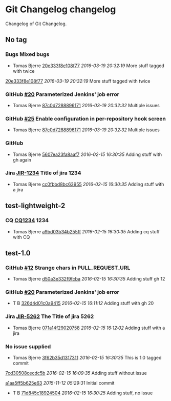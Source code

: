 # Git Changelog changelog

Changelog of Git Changelog.

## No tag
### Bugs Mixed bugs
* Tomas Bjerre
[20e333f8e108f77](https://server/20e333f8e108f77) *2016-03-19 20:32:19*
More stuff tagged with  twice

[20e333f8e108f77](https://server/20e333f8e108f77) *2016-03-19 20:32:19*
More stuff tagged with  twice


### GitHub [#20](https://github.com/tomasbjerre/pull-request-notifier-for-bitbucket/issues/20) Parameterized Jenkins&#39; job error
* Tomas Bjerre
[87c0d7288896171](https://server/87c0d7288896171) *2016-03-19 20:32:32*
Multiple issues


### GitHub [#25](https://github.com/tomasbjerre/pull-request-notifier-for-bitbucket/issues/25) Enable  configuration in per-repository hook screen
* Tomas Bjerre
[87c0d7288896171](https://server/87c0d7288896171) *2016-03-19 20:32:32*
Multiple issues


### GitHub 
* Tomas Bjerre
[5607ea23fa8aaf7](https://server/5607ea23fa8aaf7) *2016-02-15 16:30:35*
Adding stuff
 with gh again


### Jira [JIR-1234](https://jiraserver/jira/browse/) Title of jira 1234
* Tomas Bjerre
[cc0fbbd8bc63955](https://server/cc0fbbd8bc63955) *2016-02-15 16:30:35*
Adding stuff with a jira


## test-lightweight-2
### CQ [CQ1234](http://cq/1234) 1234
* Tomas Bjerre
[a9bd03b34b255ff](https://server/a9bd03b34b255ff) *2016-02-15 16:30:35*
Adding cq stuff with CQ


## test-1.0
### GitHub [#12](https://github.com/tomasbjerre/pull-request-notifier-for-bitbucket/issues/12) Strange chars in PULL_REQUEST_URL
* Tomas Bjerre
[d50a3e332f9fcba](https://server/d50a3e332f9fcba) *2016-02-15 16:30:35*
Adding stuff  gh 12


### GitHub [#20](https://github.com/tomasbjerre/pull-request-notifier-for-bitbucket/issues/20) Parameterized Jenkins&#39; job error
* T B
[326d4d01c0a9415](https://server/326d4d01c0a9415) *2016-02-15 16:11:12*
Adding stuff with gh 20


### Jira [JIR-5262](https://jiraserver/jira/browse/) The Title of jira 5262
* Tomas Bjerre
[071a14f29020758](https://server/071a14f29020758) *2016-02-15 16:12:02*
Adding stuff with a jira


### No issue supplied 
* Tomas Bjerre
[3f62b35d1317311](https://server/3f62b35d1317311) *2016-02-15 16:30:35*
This is 1.0 tagged commit

[7cd30508cecdc5b](https://server/7cd30508cecdc5b) *2016-02-15 16:09:35*
Adding stuff without issue

[a1aa5ff5b625e63](https://server/a1aa5ff5b625e63) *2015-11-12 05:29:31*
Initial commit


* T B
[71d845c18924504](https://server/71d845c18924504) *2016-02-15 16:30:25*
Adding stuff, no issue